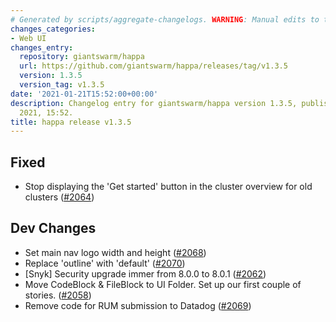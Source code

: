 ```yaml
---
# Generated by scripts/aggregate-changelogs. WARNING: Manual edits to this files will be overwritten.
changes_categories:
- Web UI
changes_entry:
  repository: giantswarm/happa
  url: https://github.com/giantswarm/happa/releases/tag/v1.3.5
  version: 1.3.5
  version_tag: v1.3.5
date: '2021-01-21T15:52:00+00:00'
description: Changelog entry for giantswarm/happa version 1.3.5, published on 21 January
  2021, 15:52.
title: happa release v1.3.5
---
```


## Fixed

- Stop displaying the 'Get started' button in the cluster overview for old clusters ([#2064](https://github.com/giantswarm/happa/pull/2064))

## Dev Changes

- Set main nav logo width and height ([#2068](https://github.com/giantswarm/happa/pull/2068))
- Replace 'outline' with 'default' ([#2070](https://github.com/giantswarm/happa/pull/2070))
- [Snyk] Security upgrade immer from 8.0.0 to 8.0.1 ([#2062](https://github.com/giantswarm/happa/pull/2062))
- Move CodeBlock & FileBlock to UI Folder.  Set up our first couple of stories. ([#2058](https://github.com/giantswarm/happa/pull/2058))
- Remove code for RUM submission to Datadog ([#2069](https://github.com/giantswarm/happa/pull/2069))



